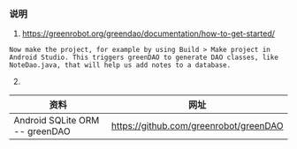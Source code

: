 ### 说明
1. https://greenrobot.org/greendao/documentation/how-to-get-started/
```
Now make the project, for example by using Build > Make project in Android Studio. This triggers greenDAO to generate DAO classes, like NoteDao.java, that will help us add notes to a database.
```
2. 


资料 | 网址
--- | ---
Android SQLite ORM -- greenDAO | https://github.com/greenrobot/greenDAO
